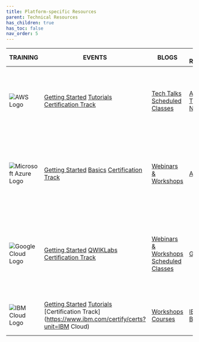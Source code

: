 ```yaml
---
title: Platform-specific Resources
parent: Technical Resources
has_children: true
has_toc: false
nav_order: 5
---
```


| TRAINING                                                     | EVENTS                                                       | BLOGS                                                        | MORE RESOURCES                                               |                                                              |
| ------------------------------------------------------------ | ------------------------------------------------------------ | ------------------------------------------------------------ | ------------------------------------------------------------ | ------------------------------------------------------------ |
| ![AWS Logo](https://www.cloudbank.org/files/public_cloud/aws-logo.png) | [Getting Started](https://aws.amazon.com/getting-started/)  [Tutorials](https://aws.amazon.com/getting-started/hands-on/)  [Certification Track](https://aws.amazon.com/certification/) | [Tech Talks](https://aws.amazon.com/events/online-tech-talks/)  [Scheduled Classes](https://aws.amazon.com/training/) | [AWS Blogs](https://aws.amazon.com/blogs/aws/)  [Training Notifications](https://pages.awscloud.com/NAMER-event-OE-subscription-to-free-t-c-webinars-2020-interest.html) | [Training pathway for researchers and IT](https://aws.amazon.com/blogs/publicsector/no-cost-online-aws-training-pathway-researchers-research-it/)  [CloudBank External Training Materials (AWS)](aws.md) |
| ![Microsoft Azure Logo](https://www.cloudbank.org/files/public_cloud/microsoft-azure.png) | [Getting Started](https://azure.microsoft.com/en-us/get-started/)  [Basics](https://docs.microsoft.com/en-us/learn/browse/?levels=beginner&resource_type=module&products=azure&roles=developer%2Cdevops-engineer)  [Certification Track](https://docs.microsoft.com/en-us/learn/certifications/) | [Webinars & Workshops](https://azure.microsoft.com/en-us/community/events/?EventType=webinar&Country=UnitedStates) | [Azure Blogs](https://azure.microsoft.com/en-us/blog/topics/announcements/) | [Training Materials Module for Data Scientists](https://docs.microsoft.com/en-us/learn/browse/?roles=data-scientist&products=azure)  [CloudBank External Training Materials (Azure)](azure.md) |
| ![Google Cloud Logo](https://www.cloudbank.org/files/public_cloud/google-cloud-platform.png) | [Getting Started](https://cloud.google.com/gcp/getting-started)  [QWIKLabs](https://google.qwiklabs.com/catalog?keywords=&locale=&cloud[]=GCP&format[]=any&level[]=2&duration[]=any&modality[]=any&language[]=any)  [Certification Track](https://cloud.google.com/certification) | [Webinars & Workshops](https://cloudonair.withgoogle.com/)  [Scheduled Classes](https://cloud.google.com/training/courses) | [GCP Blogs](https://cloud.google.com/blog/products/gcp)      | [Build and use AI](https://cloud.google.com/solutions/build-and-use-ai/technical-resources)  [Big Data and Machine Learning](https://cloud.google.com/solutions/machine-learning/data-preprocessing-for-ml-with-tf-transform-pt1)  [Cloud TPUs](https://cloud.google.com/blog/products/ai-machine-learning/introduction-to-cloud-tpus-video-series)  [CloudBank External Training Materials (GCP)](gcp.md) |
| ![IBM Cloud Logo](https://www.cloudbank.org/files/file_fields/public_cloud/ibm-cloud.png) | [Getting Started](https://www.ibm.com/cloud/get-started)  [Tutorials](https://developer.ibm.com/?s=&orderby=date&order=desc&category_name=&type=tutorials)  [Certification Track](https://www.ibm.com/certify/certs?unit=IBM Cloud) | [Workshops](https://developer.ibm.com/components/cloud-ibm/events/)  [Courses](https://developer.ibm.com/?s=&orderby=date&order=desc&category_name=&type=courses) | [IBM Cloud Blog](https://www.ibm.com/cloud/blog)             | [CloudBank External Training Materials (IBM)](ibm.md) |